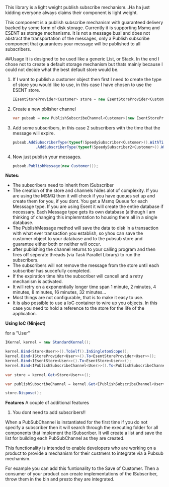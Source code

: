 This library is a light weight publish subscribe mechanism...Ha ha just kidding everyone always claims their component is light weight.

This component is a publish subscribe mechanism with guaranteed delivery backed by some form of disk storage. 
Currently it is supporting Msmq and ESENT as storage mechanisms.
It is not a message bus! and does not abstract the transportation of the messages, only a Publish subscribe component that 
guarantees your message will be published to all subscribers.

##Usage
It is designed to be used like a generic List, or Stack. In the end I chose not to create a default storage mechanism but thats mainly because I could not decide
what the best default store would be. 

1. If I want to publish a customer object then first I need to create the type of store you would like to use, in this case I have chosen to use the ESENT store.

    ```cs 
	IEsentStoreProvider<Customer> store = new EsentStoreProvider<Customer>();
    ```
    
2. Create a new pblisher channel

    ```cs 
	var pubsub = new PublishSubscribeChannel<Customer>(new EsentStoreProvider<Customer>()); 
    ```
    
3. Add some subscribers, in this case 2 subscribers with the time that the message will expire.

    ```cs 
	pubsub.AddSubscriberType(typeof(SpeedySubscriber<Customer>)).WithTimeToExpire(new TimeSpan(0, 1, 0))
              .AddSubscriberType(typeof(SpeedySubscriber2<Customer>)).WithTimeToExpire(new TimeSpan(0, 0, 100));
    ```

4. Now just publish your messages.

    ```cs 
    pubsub.PublishMessage(new Customer());
    ```
    
**Notes:**
- The subscribers need to inherit from ISubscriber
- The creation of the store and channels hides alot of complexity. If you are using the MSMQ then it will check if you have queues set up and create them for you, if you dont.
You get a Msmq Queue for each Messsage type.
If you are using Esent it will create the entire database if necessary. Each Message type gets its own database (although I am thinking of changing this implemntation to
housing them all in a single database.
- The PublishMessage method will save the data to disk in a transaction with what ever transaction you establish, so yhou can save the customer object to 
your database and to the pubsub store and guarantee either both or neither will occur.
- after publishing the channel returns to your calling program and then fires off seperate threads (via Task Parallel Library) to run the subscribers.
- The subscribers will not remove the message from the store until each subscriber has succefully completed.
- If the expiration time hits the subscriber will cancell  and a retry mechanism is activated.
- It will retry on a exponentially longer time span 1 minute, 2 minutes, 4 minutes, 8 minutes, 16 minutes, 32 minutes... 
- Most things are not configurable, that is to make it easy to use.
- It is also possible to use a IoC container to wire up you objects. In this case you need to hold a reference to the store for the life of the application. 

**Using IoC (Ninject)**

for a "User"

```cs
IKernel kernel = new StandardKernel();

kernel.Bind<Store<User>>().ToSelf().InSingletonScope();
kernel.Bind<IStoreProvider<User>>().To<EsentStoreProvider<User>>();
kernel.Bind<IEsentStore<User>>().To<EsentStore<User>>();
kernel.Bind<IPublishSubscribeChannel<User>>().To<PublishSubscribeChannel<User>>();
            
var store = kernel.Get<Store<User>>();

var publishSubscribeChannel = kernel.Get<IPublishSubscribeChannel<User>>();

store.Dispose();
```

**Features** A couple of additional features

1. You dont need to add subscribers!! 

When a PubSubChannel is instantiated for the first time if you do not specify a subscriber
then it will search through the executing folder for all components that implement the ISubscriber<YourmatchingType>. It will create a list and save the list for building
each PubSubChannel as they are created.

This functionality is intended to enable developers who are working on a product to provide a mechanism for their custmers to integrate via a Pubsub mechanism.

For example you can add this funtionality to the Save of Customer. 
Then a consumer of your product can create implementations of the ISubscriber<Customer>, throw them in the bin and presto they are integrated.
